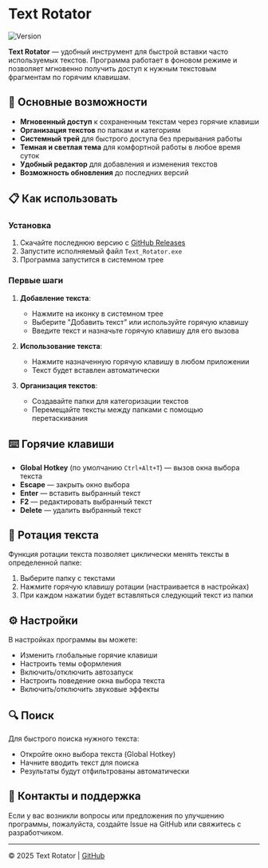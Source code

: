 # Text Rotator

![Version](https://img.shields.io/badge/version-1.0.1-blue)

**Text Rotator** — удобный инструмент для быстрой вставки часто используемых текстов. Программа работает в фоновом режиме и позволяет мгновенно получить доступ к нужным текстовым фрагментам по горячим клавишам.

## 🔑 Основные возможности

- **Мгновенный доступ** к сохраненным текстам через горячие клавиши
- **Организация текстов** по папкам и категориям
- **Системный трей** для быстрого доступа без прерывания работы
- **Темная и светлая тема** для комфортной работы в любое время суток
- **Удобный редактор** для добавления и изменения текстов
- **Возможность обновления** до последних версий

## 📋 Как использовать

### Установка

1. Скачайте последнюю версию с [GitHub Releases](https://github.com/rulled/Text_Rotator/releases)
2. Запустите исполняемый файл `Text_Rotator.exe`
3. Программа запустится в системном трее

### Первые шаги

1. **Добавление текста**:
   - Нажмите на иконку в системном трее
   - Выберите "Добавить текст" или используйте горячую клавишу
   - Введите текст и назначьте горячую клавишу для его вызова

2. **Использование текста**:
   - Нажмите назначенную горячую клавишу в любом приложении
   - Текст будет вставлен автоматически

3. **Организация текстов**:
   - Создавайте папки для категоризации текстов
   - Перемещайте тексты между папками с помощью перетаскивания

## ⌨️ Горячие клавиши

- **Global Hotkey** (по умолчанию `Ctrl+Alt+T`) — вызов окна выбора текста
- **Escape** — закрыть окно выбора
- **Enter** — вставить выбранный текст
- **F2** — редактировать выбранный текст
- **Delete** — удалить выбранный текст

## 🔄 Ротация текста

Функция ротации текста позволяет циклически менять тексты в определенной папке:

1. Выберите папку с текстами
2. Нажмите горячую клавишу ротации (настраивается в настройках)
3. При каждом нажатии будет вставляться следующий текст из папки

## ⚙️ Настройки

В настройках программы вы можете:

- Изменить глобальные горячие клавиши
- Настроить темы оформления
- Включить/отключить автозапуск
- Настроить поведение окна выбора текста
- Включить/отключить звуковые эффекты

## 🔍 Поиск

Для быстрого поиска нужного текста:
- Откройте окно выбора текста (Global Hotkey)
- Начните вводить текст для поиска
- Результаты будут отфильтрованы автоматически

## 📱 Контакты и поддержка

Если у вас возникли вопросы или предложения по улучшению программы, пожалуйста, создайте Issue на GitHub или свяжитесь с разработчиком.

---

© 2025 Text Rotator | [GitHub](https://github.com/rulled/Text_Rotator)
